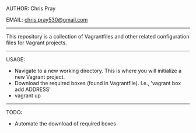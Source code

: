 AUTHOR: Chris Pray

EMAIL: chris.pray530@gmail.com

---

This repository is a collection of Vagrantfiles and other related
configuration files for Vagrant projects.

---

USAGE:

- Navigate to a new working directory.  This is where you will initialize
a new Vagrant project.
- Download the required boxes (found in Vagrantfile).
I.e., 'vagrant box add ADDRESS'
- vagrant up

---

TODO:

- Automate the download of required boxes

